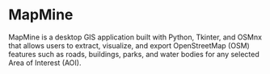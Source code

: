 # MapMine
MapMine is a desktop GIS application built with Python, Tkinter, and OSMnx that allows users to extract, visualize, and export OpenStreetMap (OSM) features such as roads, buildings, parks, and water bodies for any selected Area of Interest (AOI).
